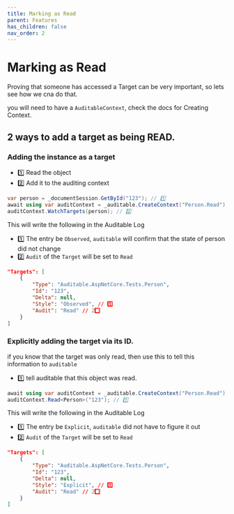 ```yaml
---
title: Marking as Read
parent: Features
has_children: false
nav_order: 2
---
```


# Marking as Read

Proving that someone has accessed a Target can be very important, so lets see how we cna do that.

you will need to have a `AuditableContext`, check the docs for Creating Context.


## 2 ways to add a target as being READ.

### Adding the instance as a target

- 1️⃣ Read the object
- 2️⃣ Add it to the auditing context

```csharp
var person = _documentSession.GetById("123"); // 1️⃣
await using var auditContext = _auditable.CreateContext("Person.Read");
auditContext.WatchTargets(person); // 2️⃣ 
```

This will write the following in the Auditable Log

- 1️⃣ The entry be `Observed`, `auditable` will confirm that the state of person did not change
- 2️⃣ `Audit` of the `Target` will be set to `Read`

```json
"Targets": [
    {
        "Type": "Auditable.AspNetCore.Tests.Person",
        "Id": "123",
        "Delta": null,
        "Style": "Observed", // 1️⃣
        "Audit": "Read" // 2️⃣ 
    }
]
```



### Explicitly adding the target via its ID.

if you know that the target was only read, then use this to tell this information to `auditable`

- 1️⃣ tell auditable that this object was read.

```csharp 
await using var auditContext = _auditable.CreateContext("Person.Read");
auditContext.Read<Person>("123"); // 1️⃣
```

This will write the following in the Auditable Log

- 1️⃣ The entry be `Explicit`, `auditable` did not have to figure it out
- 2️⃣ `Audit` of the `Target` will be set to `Read`

```json
"Targets": [
    {
        "Type": "Auditable.AspNetCore.Tests.Person",
        "Id": "123",
        "Delta": null,
        "Style": "Explicit", // 1️⃣
        "Audit": "Read" // 2️⃣ 
    }
]
```
